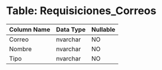 # Table: Requisiciones_Correos

| Column Name | Data Type | Nullable |
|-------------|-----------|----------|
| Correo | nvarchar | NO |
| Nombre | nvarchar | NO |
| Tipo | nvarchar | NO |

